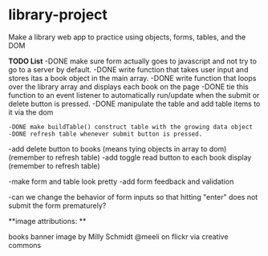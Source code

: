 # library-project
Make a library web app to practice using objects, forms, tables, and the DOM


**TODO List**
    -DONE make sure form actually goes to javascript and not try to go to a server by default. 
    -DONE write function that takes user input and stores itas a book object in the main array. 
    -DONE write function that loops over the library array and displays each book on the page
    -DONE tie this function to an event listener to automatically run/update when the submit or delete button is pressed.
    -DONE manipulate the table and add table items to it via the dom

    -DONE make buildTable() construct table with the growing data object
    -DONE refresh table whenever submit button is pressed.

-add delete button to books (means tying objects in array to dom) (remember to refresh table)
-add toggle read button to each book display (remember to refresh table)

-make form and table look pretty
-add form feedback and validation

-can we change the behavior of form inputs so that hitting "enter" does not submit the form prematurely? 



**image attributions: **

books banner image by Milly Schmidt @meeli on flickr via creative commons